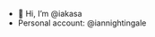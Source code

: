 - 👋 Hi, I’m @iakasa
- Personal account: @iannightingale

<!---
iakasa/iakasa is a ✨ special ✨ repository because its `README.md` (this file) appears on your GitHub profile.
You can click the Preview link to take a look at your changes.
--->
